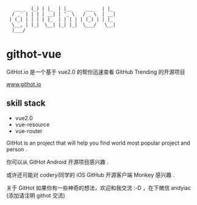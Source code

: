 ```          _   _     _               _   
   __ _  (_) | |_  | |__     ___   | |_ 
  / _` | | | | __| | '_ \   / _ \  | __|
 | (_| | | | | |_  | | | | | (_) | | |_ 
  \__, | |_|  \__| |_| |_|  \___/   \__|
  |___/                                 
```


# githot-vue


GitHot.io 是一个基于 vue2.0 的帮你迅速查看 GitHub Trending 的开源项目 

www.githot.io

## skill stack

- vue2.0
- vue-resource
- vue-router

GitHot is an project that will help you find world most popular project and person . 

你可以从 GitHot Android 开源项目感兴趣 . 

或许还可能对 coderyi同学的 iOS GitHub 开源客户端 Monkey 感兴趣 .

关于 GitHot 如果你有一些神奇的想法，欢迎和我交流 :-D ，在下微信 andyiac (添加请注明 githot 交流) 

